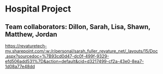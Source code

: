 # Hospital Project

## Team collaborators: Dillon, Sarah, Lisa, Shawn, Matthew, Jordan
https://revaturetech-my.sharepoint.com/:w:/r/personal/sarah_fuller_revature_net/_layouts/15/Doc.aspx?sourcedoc=%7B93cd0d47-dc0f-499f-9329-efd506add531%7D&action=default&cid=d3217499-cf2a-43e0-8ea7-1d08a77e48dd <br>

